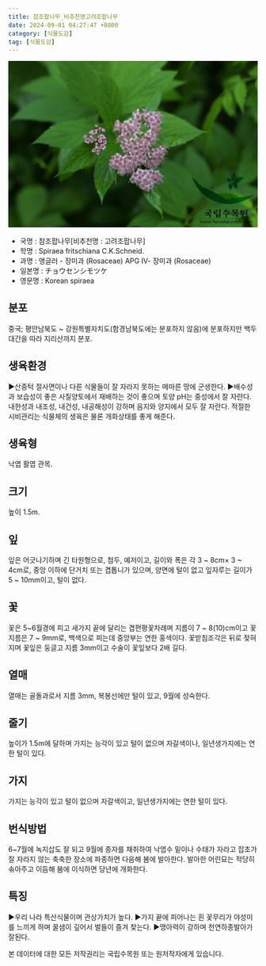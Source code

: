 ```yaml
---
title: 참조팝나무_비추천명고려조팝나무
date: 2024-09-01 04:27:47 +0800
category: [식물도감]
tag: [식물도감]
---
```




![참조팝나무[비추천명 : 고려조팝나무]](/assets/img/fileUpload/plants/basic/Rosaceae/Spiraea/17171/1_th2.JPG)
- 국명 : 참조팝나무[비추천명 : 고려조팝나무]
- 학명 : Spiraea fritschiana C.K.Schneid.
- 과명 : 앵글러 - 장미과 (Rosaceae) APG Ⅳ- 장미과 (Rosaceae)
- 일본명 : チョウセンシモツケ
- 영문명 : Korean spiraea


## 분포
중국; 평안남북도 ~ 강원특별자치도(함경남북도에는 분포하지 않음)에 분포하지만 백두대간을 따라 지리산까지 분포.
## 생육환경
▶산중턱 절사면이나 다른 식물들이 잘 자라지 못하는 메마른 땅에 군생한다. 
▶배수성과 보습성이 좋은 사질양토에서 재배하는 것이 좋으며 토양 pH는 중성에서 잘 자란다. 내한성과 내조성, 내건성, 내공해성이 강하며 음지와 양지에서 모두 잘 자란다. 적절한 시비관리는 식물체의 생육은 물론 개화상태를 좋게 해준다.
## 생육형
낙엽 활엽 관목.
## 크기
높이 1.5m.
## 잎
잎은 어긋나기하며 긴 타원형으로, 첨두, 예저이고, 길이와 폭은 각 3 ~ 8cm× 3 ~ 4cm로, 중앙 이하에 단거치 또는 겹톱니가 있으며, 양면에 털이 없고 잎자루는 길이가 5 ~ 10mm이고, 털이 없다. 
## 꽃
꽃은 5~6월경에 피고 새가지 끝에 달리는 겹편평꽃차례며 지름이 7 ~ 8(10)cm이고 꽃 지름은 7 ~ 9mm로, 백색으로 피는데 중앙부는 연한 홍색이다. 꽃받침조각은 뒤로 젖혀지며 꽃잎은 둥글고 지름 3mm이고 수술이 꽃잎보다 2배 길다.
## 열매
열매는 골돌과로서 지름 3mm, 복봉선에만 털이 있고, 9월에 성숙한다.
## 줄기
높이가 1.5m에 달하며 가지는 능각이 있고 털이 없으며 자갈색이나, 일년생가지에는 연한 털이 있다.
## 가지
가지는 능각이 있고 털이 없으며 자갈색이고, 일년생가지에는 연한 털이 있다.
## 번식방법
6~7월에 녹지삽도 잘 되고 9월에 종자를 채취하여 낙엽수 밑이나 수태가 자라고 잡초가 잘 자라지 않는 축축한 장소에 파종하면 다음해 봄에 발아한다. 발아한 어린묘는 적당히 솎아주고 이듬해 봄에 이식하면 당년에 개화한다.
## 특징
▶우리 나라 특산식물이며 관상가치가 높다. 
▶가지 끝에 피어나는 흰 꽃무리가 야성미를 느끼게 하며 꿀샘이 깊어서 벌들이   즐겨 찾는다. 
▶맹아력이 강하며 천연하종발아가 잘된다.






본 데이터에 대한 모든 저작권리는 국립수목원 또는 원저작자에게 있습니다.
